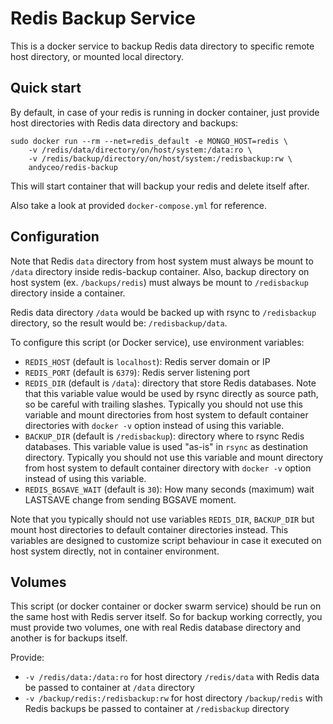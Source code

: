 # Redis Backup Service

This is a docker service to backup Redis data directory to specific remote host directory, or mounted local directory.


## Quick start

By default, in case of your redis is running in docker container, just provide host directories with Redis data directory and backups:

    sudo docker run --rm --net=redis_default -e MONGO_HOST=redis \
        -v /redis/data/directory/on/host/system:/data:ro \
        -v /redis/backup/directory/on/host/system:/redisbackup:rw \
        andyceo/redis-backup
        
This will start container that will backup your redis and delete itself after.

Also take a look at provided `docker-compose.yml` for reference.


## Configuration

Note that Redis `data` directory from host system must always be mount to `/data` directory inside redis-backup container. Also, backup directory on host system (ex. `/backups/redis`) must always be mount to `/redisbackup` directory inside a container.

Redis data directory `/data` would be backed up with rsync to `/redisbackup` directory, so the result would be: `/redisbackup/data`.

To configure this script (or Docker service), use environment variables:

- `REDIS_HOST` (default is `localhost`): Redis server domain or IP
- `REDIS_PORT` (default is `6379`): Redis server listening port
- `REDIS_DIR` (default is `/data`): directory that store Redis databases. Note that this variable value would be used by rsync directly as source path, so be careful with trailing slashes. Typically you should not use this variable and mount directories from host system to default container directories with `docker -v` option instead of using this variable.
- `BACKUP_DIR` (default is `/redisbackup`): directory where to rsync Redis databases. This variable value is used "as-is" in `rsync` as destination directory. Typically you should not use this variable and mount directory from host system to default container directory with `docker -v` option instead of using this variable.
- `REDIS_BGSAVE_WAIT` (default is `30`): How many seconds (maximum) wait LASTSAVE change from sending BGSAVE moment.

Note that you typically should not use variables `REDIS_DIR`, `BACKUP_DIR` but mount host directories to default container directories instead. This variables are designed to customize script behaviour in case it executed on host system directly, not in container environment.


## Volumes

This script (or docker container or docker swarm service) should be run on the same host with Redis server itself. So for backup working correctly, you must provide two volumes, one with real Redis database directory and another is for backups itself.

Provide:

- `-v /redis/data:/data:ro` for host directory `/redis/data` with Redis data be passed to container at `/data` directory
- `-v /backup/redis:/redisbackup:rw` for host directory `/backup/redis` with Redis backups be passed to container at `/redisbackup` directory
